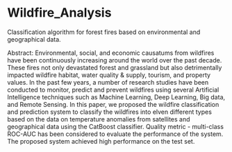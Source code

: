 # Wildfire_Analysis
Classification algorithm for forest fires based on environmental and geographical data.

Abstract: Environmental, social, and economic causatums from wildfires have been
continuously increasing around the world over the past decade. These fires not only
devastated forest and grassland but also detrimentally impacted wildfire habitat,
water quality & supply, tourism, and property values. In the past few years, a number
of research studies have been conducted to monitor, predict and prevent wildfires
using several Artificial Intelligence techniques such as Machine Learning, Deep
Learning, Big data, and Remote Sensing. In this paper, we proposed the wildfire
classification and prediction system to classify the wildfires into elven different types
based on the data on temperature anomalies from satellites and geographical data
using the CatBoost classifier. Quality metric - multi-class ROC-AUC has been
considered to evaluate the performance of the system. The proposed system achieved
high performance on the test set.

